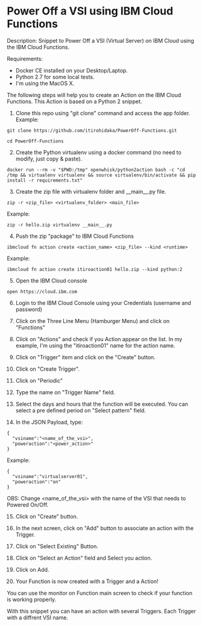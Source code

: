 # Power Off a VSI using IBM Cloud Functions
Description: Snippet to Power Off a VSI (Virtual Server) on IBM Cloud using the IBM Cloud Functions.

Requirements:
- Docker CE installed on your Desktop/Laptop.
- Python 2.7 for some local tests.
- I'm using the MacOS X.

The following steps will help you to create an Action on the IBM Cloud Functions.
This Action is based on a Python 2 snippet.

1. Clone this repo using "git clone" command and access the app folder.
Example:
```
git clone https://github.com/itirohidaka/PowerOff-Functions.git
```
```
cd PowerOff-Functions
```
2. Create the Python virtualenv using a docker command (no need to modify, just copy & paste).
```
docker run --rm -v "$PWD:/tmp" openwhisk/python2action bash -c "cd /tmp && virtualenv virtualenv && source virtualenv/bin/activate && pip install -r requirements.txt"
```
3. Create the zip file with virtualenv folder and \_\_main\_\_.py file.
```
zip -r <zip_file> <virtualenv_folder> <main_file>
```
Example:
```
zip -r hello.zip virtualenv __main__.py
```
4. Push the zip "package" to IBM Cloud Functions
```
ibmcloud fn action create <action_name> <zip_file> --kind <runtime>
```
Example:
```
ibmcloud fn action create itiroaction01 hello.zip --kind python:2
```
5. Open the IBM Cloud console
```
open https://cloud.ibm.com
```
6. Login to the IBM Cloud Console using your Credentials (username and password)

7. Click on the Three Line Menu (Hamburger Menu) and click on "Functions"

8. Click on "Actions" and check if you Action appear on the list. In my example, I'm using the "itiroaction01" name for the action name.

9. Click on "Trigger" item and click on the "Create" button.

10. Click on "Create Trigger".

11. Click on "Periodic"

12. Type the name on "Trigger Name" field.

13. Select the days and hours that the function will be executed. You can select a pre defined period on "Select pattern" field.

14. In the JSON Payload, type:
```
{
  "vsiname":"<name_of_the_vsi>",
  "poweraction":"<power_action>"
}
```
Example:
```
{
  "vsiname":"virtualserver01",
  "poweraction":"on"
}
```
OBS: Change <name_of_the_vsi> with the name of the VSI that needs to Powered On/Off.

15. Click on "Create" button.

16. In the next screen, click on "Add" button to associate an action with the Trigger.

17. Click on "Select Existing" Button.

18. Click on "Select an Action" field and Select you action.

19. Click on Add.

20. Your Function is now created with a Trigger and a Action!

You can use the monitor on Function main screen to check if your function is working properly.

With this snippet you can have an action with several Triggers. Each Trigger with a diffrent VSI name.
